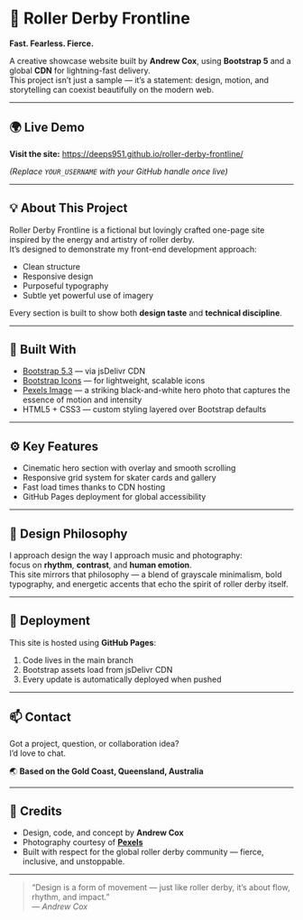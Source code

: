 # 🏁 Roller Derby Frontline

**Fast. Fearless. Fierce.**

A creative showcase website built by **Andrew Cox**, using **Bootstrap 5** and a global **CDN** for lightning-fast delivery.  
This project isn’t just a sample — it’s a statement: design, motion, and storytelling can coexist beautifully on the modern web.

---

## 🌍 Live Demo
**Visit the site:** https://deeps951.github.io/roller-derby-frontline/

*(Replace `YOUR_USERNAME` with your GitHub handle once live)*

---

## 💡 About This Project
Roller Derby Frontline is a fictional but lovingly crafted one-page site inspired by the energy and artistry of roller derby.  
It’s designed to demonstrate my front-end development approach:
- Clean structure
- Responsive design
- Purposeful typography
- Subtle yet powerful use of imagery

Every section is built to show both **design taste** and **technical discipline**.

---

## 🧠 Built With
- [Bootstrap 5.3](https://getbootstrap.com) — via jsDelivr CDN  
- [Bootstrap Icons](https://icons.getbootstrap.com/) — for lightweight, scalable icons  
- [Pexels Image](https://images.pexels.com/photos/15376038/pexels-photo-15376038.jpeg) — a striking black-and-white hero photo that captures the essence of motion and intensity  
- HTML5 + CSS3 — custom styling layered over Bootstrap defaults

---

## ⚙️ Key Features
- Cinematic hero section with overlay and smooth scrolling  
- Responsive grid system for skater cards and gallery  
- Fast load times thanks to CDN hosting  
- GitHub Pages deployment for global accessibility  

---

## 🎨 Design Philosophy
I approach design the way I approach music and photography:  
focus on **rhythm**, **contrast**, and **human emotion**.  
This site mirrors that philosophy — a blend of grayscale minimalism, bold typography, and energetic accents that echo the spirit of roller derby itself.

---

## 🚀 Deployment
This site is hosted using **GitHub Pages**:
1. Code lives in the main branch  
2. Bootstrap assets load from jsDelivr CDN  
3. Every update is automatically deployed when pushed

---

## 📫 Contact
Got a project, question, or collaboration idea?  
I’d love to chat.

🌏 **Based on the Gold Coast, Queensland, Australia**

---

## 🖤 Credits
- Design, code, and concept by **Andrew Cox**  
- Photography courtesy of **[Pexels](https://pexels.com)**  
- Built with respect for the global roller derby community — fierce, inclusive, and unstoppable.

---

> “Design is a form of movement — just like roller derby, it’s about flow, rhythm, and impact.”  
> — *Andrew Cox*
